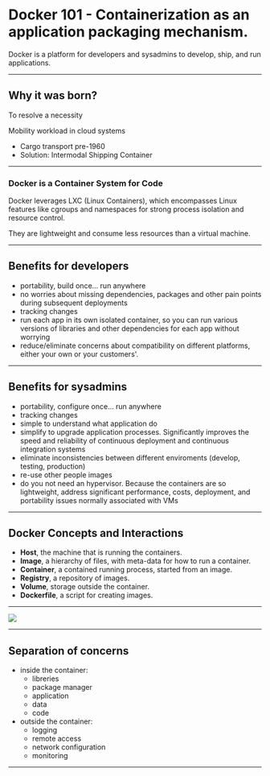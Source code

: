 
# Docker 101 - Containerization as an application packaging mechanism.

Docker is a platform for developers and sysadmins to develop,
ship, and run applications.

---

## Why it was born?

To resolve a necessity

Mobility workload in cloud systems

- Cargo transport pre-1960
- Solution: Intermodal Shipping Container

---

### Docker is a Container System for Code

Docker leverages LXC (Linux Containers), which encompasses Linux
features like cgroups and namespaces for strong process isolation and
resource control.

They are lightweight and consume less resources than a virtual machine.

---

## Benefits for developers

- portability, build once... run anywhere
- no worries about missing dependencies, packages and other pain
 points during subsequent deployments
- tracking changes
- run each app in its own isolated container, so you can run various
 versions of libraries and other dependencies for each app without
 worrying
- reduce/eliminate concerns about compatibility on different
 platforms, either your own or your customers'.

---

## Benefits for sysadmins

- portability, configure once... run anywhere
- tracking changes
- simple to understand what application do
- simplify to upgrade application processes. Significantly improves
 the speed and reliability of continuous deployment and continuous
 integration systems
- eliminate inconsistencies between different enviroments (develop, testing, production)
- re-use other people images
- do you not need an hypervisor. Because the containers are so
 lightweight, address significant performance, costs, deployment, and
 portability issues normally associated with VMs

---

## Docker Concepts and Interactions

- **Host**, the machine that is running the containers.
- **Image**, a hierarchy of files, with meta-data for how to run a container.
- **Container**, a contained running process, started from an image.
- **Registry**, a repository of images.
- **Volume**, storage outside the container.
- **Dockerfile**, a script for creating images.

----

[![](https://mermaid.ink/img/pako:eNptU8lu2zAQ_RWBZ8moZctVdOilKdAeekmBHirmMJLGFhMuAjkM6lr-91JbbCcBD3qjefM4G0-sNg2ygiVJwjUJklhE96Z-RhsJTWihJmG043okHCx0LddcO1-NOHrAg3Bkj-UDKkP4akd7qIo9JM2o9ci1WJec_VBwQBd8g6v2FTo-qM1ci00LtET6ymvyi_UEL7Dg7kit0ZwFVdTNTTrfjSOupwL2QmJ5gfOtM7xN7sVIr9CVv6fvTG2AoAKHgVAbTSA0WleWX1_xVSGPgSRNDTJUMXfkfbGXhIdzlVqSfOkrL2TTR7cigyfqCQ5vHdcpTaTaKCXoA4HBab3uo0vE2-hemdDsPpr78M7tCCzFjkwXWxyNWzWuh8aP1M67NgxVDMVf195fVmOiSfkxbRohi5lCq0A0YTlPXEcRZ9SiQs6KABvcg5fEGdfnQPVdmBV-awQZywqyHmMGnsyvo64Xe-LcCwiboli4ULrwtwP9xxi1kILJihP7y4p1lq-263SzyfI83WTp5zRmR1akd7vVLrvb5Vm-2W6zcM4x-zcqfFplMcMxh5_Toxrf1vk_Byk2hw?type=png)](https://mermaid.live/edit#pako:eNptU8lu2zAQ_RWBZ8moZctVdOilKdAeekmBHirmMJLGFhMuAjkM6lr-91JbbCcBD3qjefM4G0-sNg2ygiVJwjUJklhE96Z-RhsJTWihJmG043okHCx0LddcO1-NOHrAg3Bkj-UDKkP4akd7qIo9JM2o9ci1WJec_VBwQBd8g6v2FTo-qM1ci00LtET6ymvyi_UEL7Dg7kit0ZwFVdTNTTrfjSOupwL2QmJ5gfOtM7xN7sVIr9CVv6fvTG2AoAKHgVAbTSA0WleWX1_xVSGPgSRNDTJUMXfkfbGXhIdzlVqSfOkrL2TTR7cigyfqCQ5vHdcpTaTaKCXoA4HBab3uo0vE2-hemdDsPpr78M7tCCzFjkwXWxyNWzWuh8aP1M67NgxVDMVf195fVmOiSfkxbRohi5lCq0A0YTlPXEcRZ9SiQs6KABvcg5fEGdfnQPVdmBV-awQZywqyHmMGnsyvo64Xe-LcCwiboli4ULrwtwP9xxi1kILJihP7y4p1lq-263SzyfI83WTp5zRmR1akd7vVLrvb5Vm-2W6zcM4x-zcqfFplMcMxh5_Toxrf1vk_Byk2hw)


---

## Separation of concerns

- inside the container:
  - libreries
  - package manager
  - application
  - data
  - code
- outside the container:
  - logging
  - remote access
  - network configuration
  - monitoring

---
